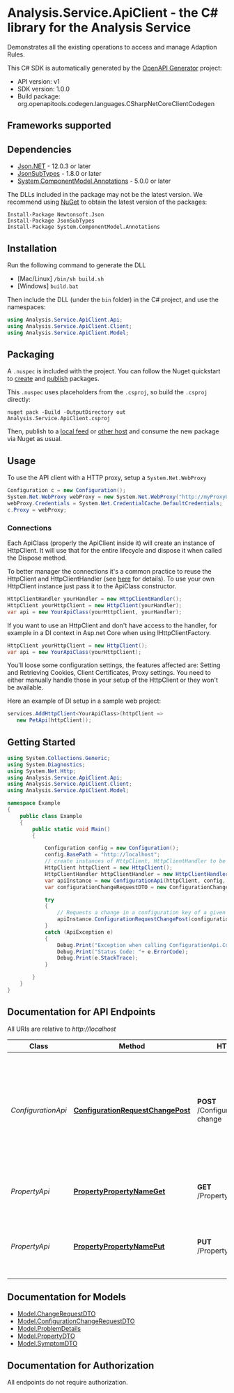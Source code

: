 # Analysis.Service.ApiClient - the C# library for the Analysis Service

Demonstrates all the existing operations to access and manage Adaption Rules.

This C# SDK is automatically generated by the [OpenAPI Generator](https://openapi-generator.tech) project:

- API version: v1
- SDK version: 1.0.0
- Build package: org.openapitools.codegen.languages.CSharpNetCoreClientCodegen

<a name="frameworks-supported"></a>
## Frameworks supported

<a name="dependencies"></a>
## Dependencies

- [Json.NET](https://www.nuget.org/packages/Newtonsoft.Json/) - 12.0.3 or later
- [JsonSubTypes](https://www.nuget.org/packages/JsonSubTypes/) - 1.8.0 or later
- [System.ComponentModel.Annotations](https://www.nuget.org/packages/System.ComponentModel.Annotations) - 5.0.0 or later

The DLLs included in the package may not be the latest version. We recommend using [NuGet](https://docs.nuget.org/consume/installing-nuget) to obtain the latest version of the packages:
```
Install-Package Newtonsoft.Json
Install-Package JsonSubTypes
Install-Package System.ComponentModel.Annotations
```
<a name="installation"></a>
## Installation
Run the following command to generate the DLL
- [Mac/Linux] `/bin/sh build.sh`
- [Windows] `build.bat`

Then include the DLL (under the `bin` folder) in the C# project, and use the namespaces:
```csharp
using Analysis.Service.ApiClient.Api;
using Analysis.Service.ApiClient.Client;
using Analysis.Service.ApiClient.Model;
```
<a name="packaging"></a>
## Packaging

A `.nuspec` is included with the project. You can follow the Nuget quickstart to [create](https://docs.microsoft.com/en-us/nuget/quickstart/create-and-publish-a-package#create-the-package) and [publish](https://docs.microsoft.com/en-us/nuget/quickstart/create-and-publish-a-package#publish-the-package) packages.

This `.nuspec` uses placeholders from the `.csproj`, so build the `.csproj` directly:

```
nuget pack -Build -OutputDirectory out Analysis.Service.ApiClient.csproj
```

Then, publish to a [local feed](https://docs.microsoft.com/en-us/nuget/hosting-packages/local-feeds) or [other host](https://docs.microsoft.com/en-us/nuget/hosting-packages/overview) and consume the new package via Nuget as usual.

<a name="usage"></a>
## Usage

To use the API client with a HTTP proxy, setup a `System.Net.WebProxy`
```csharp
Configuration c = new Configuration();
System.Net.WebProxy webProxy = new System.Net.WebProxy("http://myProxyUrl:80/");
webProxy.Credentials = System.Net.CredentialCache.DefaultCredentials;
c.Proxy = webProxy;
```

### Connections
Each ApiClass (properly the ApiClient inside it) will create an instance of HttpClient. It will use that for the entire lifecycle and dispose it when called the Dispose method.

To better manager the connections it's a common practice to reuse the HttpClient and HttpClientHandler (see [here](https://docs.microsoft.com/en-us/dotnet/architecture/microservices/implement-resilient-applications/use-httpclientfactory-to-implement-resilient-http-requests#issues-with-the-original-httpclient-class-available-in-net) for details). To use your own HttpClient instance just pass it to the ApiClass constructor.

```csharp
HttpClientHandler yourHandler = new HttpClientHandler();
HttpClient yourHttpClient = new HttpClient(yourHandler);
var api = new YourApiClass(yourHttpClient, yourHandler);
```

If you want to use an HttpClient and don't have access to the handler, for example in a DI context in Asp.net Core when using IHttpClientFactory.

```csharp
HttpClient yourHttpClient = new HttpClient();
var api = new YourApiClass(yourHttpClient);
```
You'll loose some configuration settings, the features affected are: Setting and Retrieving Cookies, Client Certificates, Proxy settings. You need to either manually handle those in your setup of the HttpClient or they won't be available.

Here an example of DI setup in a sample web project:

```csharp
services.AddHttpClient<YourApiClass>(httpClient =>
   new PetApi(httpClient));
```


<a name="getting-started"></a>
## Getting Started

```csharp
using System.Collections.Generic;
using System.Diagnostics;
using System.Net.Http;
using Analysis.Service.ApiClient.Api;
using Analysis.Service.ApiClient.Client;
using Analysis.Service.ApiClient.Model;

namespace Example
{
    public class Example
    {
        public static void Main()
        {

            Configuration config = new Configuration();
            config.BasePath = "http://localhost";
            // create instances of HttpClient, HttpClientHandler to be reused later with different Api classes
            HttpClient httpClient = new HttpClient();
            HttpClientHandler httpClientHandler = new HttpClientHandler();
            var apiInstance = new ConfigurationApi(httpClient, config, httpClientHandler);
            var configurationChangeRequestDTO = new ConfigurationChangeRequestDTO?(); // ConfigurationChangeRequestDTO? | The DTO containing the request to change the property. (optional) 

            try
            {
                // Requests a change in a configuration key of a given service. For example,  could be used to set the target temperature of an AC system.
                apiInstance.ConfigurationRequestChangePost(configurationChangeRequestDTO);
            }
            catch (ApiException e)
            {
                Debug.Print("Exception when calling ConfigurationApi.ConfigurationRequestChangePost: " + e.Message );
                Debug.Print("Status Code: "+ e.ErrorCode);
                Debug.Print(e.StackTrace);
            }

        }
    }
}
```

<a name="documentation-for-api-endpoints"></a>
## Documentation for API Endpoints

All URIs are relative to *http://localhost*

Class | Method | HTTP request | Description
------------ | ------------- | ------------- | -------------
*ConfigurationApi* | [**ConfigurationRequestChangePost**](docs/ConfigurationApi.md#configurationrequestchangepost) | **POST** /Configuration/request-change | Requests a change in a configuration key of a given service. For example,  could be used to set the target temperature of an AC system.
*PropertyApi* | [**PropertyPropertyNameGet**](docs/PropertyApi.md#propertypropertynameget) | **GET** /Property/{propertyName} | Looks for the Knowledge property with the given name.
*PropertyApi* | [**PropertyPropertyNamePut**](docs/PropertyApi.md#propertypropertynameput) | **PUT** /Property/{propertyName} | Sets value of a given property. If the property does not exist, it will be created.


<a name="documentation-for-models"></a>
## Documentation for Models

 - [Model.ChangeRequestDTO](docs/ChangeRequestDTO.md)
 - [Model.ConfigurationChangeRequestDTO](docs/ConfigurationChangeRequestDTO.md)
 - [Model.ProblemDetails](docs/ProblemDetails.md)
 - [Model.PropertyDTO](docs/PropertyDTO.md)
 - [Model.SymptomDTO](docs/SymptomDTO.md)


<a name="documentation-for-authorization"></a>
## Documentation for Authorization

All endpoints do not require authorization.
